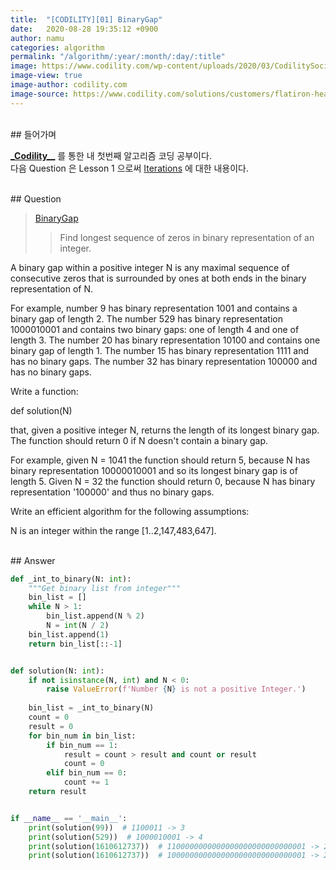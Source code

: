 ```yaml
---
title:  "[CODILITY][01] BinaryGap"
date:   2020-08-28 19:35:12 +0900
author: namu
categories: algorithm
permalink: "/algorithm/:year/:month/:day/:title"
image: https://www.codility.com/wp-content/uploads/2020/03/CodilitySocial.jpg
image-view: true
image-author: codility.com
image-source: https://www.codility.com/solutions/customers/flatiron-health-case-study-success-story-on-saving-430-hours/
---
```


<br>
## 들어가며

[**\_Codility_\_**](https://app.codility.com/programmers/) 를 통한 내 첫번째 알고리즘 코딩 공부이다.<br>
다음 Question 은 Lesson 1 으로써
[Iterations](https://towardsdatascience.com/python-basics-iteration-and-looping-6ca63b30835c) 에 대한 내용이다.

<br>
## Question

> [BinaryGap](https://app.codility.com/programmers/lessons/1-iterations/binary_gap/)
>> Find longest sequence of zeros in binary representation of an integer.

A binary gap within a positive integer N is any maximal sequence of consecutive zeros that is surrounded by ones at both ends in the binary representation of N.

For example, number 9 has binary representation 1001 and contains a binary gap of length 2. The number 529 has binary representation 1000010001 and contains two binary gaps: one of length 4 and one of length 3. The number 20 has binary representation 10100 and contains one binary gap of length 1. The number 15 has binary representation 1111 and has no binary gaps. The number 32 has binary representation 100000 and has no binary gaps.

Write a function:

def solution(N)

that, given a positive integer N, returns the length of its longest binary gap. The function should return 0 if N doesn't contain a binary gap.

For example, given N = 1041 the function should return 5, because N has binary representation 10000010001 and so its longest binary gap is of length 5. Given N = 32 the function should return 0, because N has binary representation '100000' and thus no binary gaps.

Write an efficient algorithm for the following assumptions:

N is an integer within the range \[1..2,147,483,647].

<br>
## Answer

```python
def _int_to_binary(N: int):
    """Get binary list from integer"""
    bin_list = []
    while N > 1:
        bin_list.append(N % 2)
        N = int(N / 2)
    bin_list.append(1)
    return bin_list[::-1]


def solution(N: int):
    if not isinstance(N, int) and N < 0:
        raise ValueError(f'Number {N} is not a positive Integer.')
    
    bin_list = _int_to_binary(N)
    count = 0
    result = 0
    for bin_num in bin_list:
        if bin_num == 1:
            result = count > result and count or result
            count = 0
        elif bin_num == 0:
            count += 1
    return result


if __name__ == '__main__':
    print(solution(99))  # 1100011 -> 3
    print(solution(529))  # 1000010001 -> 4
    print(solution(1610612737))  # 1100000000000000000000000000001 -> 28
    print(solution(1610612737))  # 1000000000000000000000000000001 -> 29
```
